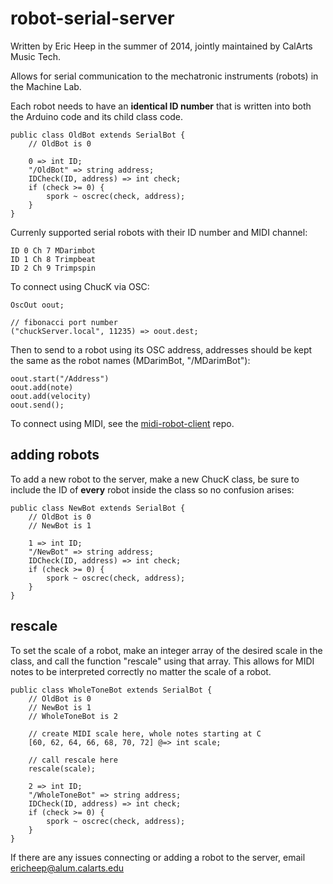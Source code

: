 robot-serial-server
===================
Written by Eric Heep in the summer of 2014, jointly maintained by CalArts Music Tech.

Allows for serial communication to the mechatronic instruments (robots) in the Machine Lab.

Each robot needs to have an **identical ID number** that is written into both the Arduino code and its child class code.

    public class OldBot extends SerialBot {
        // OldBot is 0

        0 => int ID;
        "/OldBot" => string address;
        IDCheck(ID, address) => int check;
        if (check >= 0) {
            spork ~ oscrec(check, address);
        }
    }

Currenly supported serial robots with their ID number and MIDI channel:

    ID 0 Ch 7 MDarimbot
    ID 1 Ch 8 Trimpbeat
    ID 2 Ch 9 Trimpspin

To connect using ChucK via OSC:

    OscOut oout;

    // fibonacci port number
    ("chuckServer.local", 11235) => oout.dest;

Then to send to a robot using its OSC address, addresses should be kept the same as the robot names (MDarimBot, "/MDarimBot"):

    oout.start("/Address")
    oout.add(note)
    oout.add(velocity)
    oout.send();

To connect using MIDI, see the [midi-robot-client](https://github.com/MTIID/midi-robot-client) repo.

adding robots
-------------

To add a new robot to the server, make a new ChucK class, be sure to include the ID of **every** robot inside the class so no confusion arises:

    public class NewBot extends SerialBot {
        // OldBot is 0
        // NewBot is 1

        1 => int ID;
        "/NewBot" => string address;
        IDCheck(ID, address) => int check;
        if (check >= 0) {
            spork ~ oscrec(check, address);
        }
    }

rescale
-------

To set the scale of a robot, make an integer array of the desired scale in the class, and call the function "rescale" using that array. This allows for MIDI notes to be interpreted correctly no matter the scale of a robot. 

    public class WholeToneBot extends SerialBot {
        // OldBot is 0
        // NewBot is 1
        // WholeToneBot is 2 

        // create MIDI scale here, whole notes starting at C
        [60, 62, 64, 66, 68, 70, 72] @=> int scale;

        // call rescale here
        rescale(scale);

        2 => int ID;
        "/WholeToneBot" => string address;
        IDCheck(ID, address) => int check;
        if (check >= 0) {
            spork ~ oscrec(check, address);
        }
    }

If there are any issues connecting or adding a robot to the server, email ericheep@alum.calarts.edu
